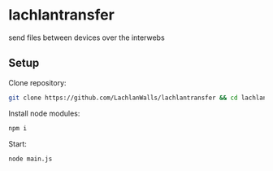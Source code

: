 # lachlantransfer

send files between devices over the interwebs

## Setup

Clone repository:

```sh
git clone https://github.com/LachlanWalls/lachlantransfer && cd lachlantransfer
```

Install node modules:

```sh
npm i
```

Start:

```sh
node main.js
```
